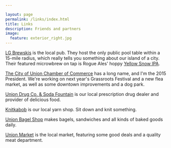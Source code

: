 ```yaml
---

layout: page
permalink: /links/index.html
title: Links
description: Friends and partners
image:
  feature: exterior_right.jpg
---
```


[LG Brewskis](https://www.facebook.com/pages/LG-Brewskis/202717269745877) is the local pub.  They host the only public pool table within a 15-mile radius, which really tells you something about our island of a city.  Their featured microwbrew on tap is Rogue Ales' hoppy [Yellow Snow IPA](http://www.beeradvocate.com/beer/profile/132/43969/).

[The City of Union Chamber of Commerce](https://www.facebook.com/pages/City-of-Union-OR-Chamber-of-Commerce/199610620135779) has a long name, and I'm the 2015 President.  We're working on next year's Grassroots Festival and a new flea market, as well as some downtown improvements and a dog park.

[Union Drug Co. & Soda Fountain](https://www.facebook.com/pages/Union-Drug-Co-Soda-Fountain/566067123452150) is our local prescription drug dealer and provider of delicious food.

[Knitkabob](http://www.knitkabob.com/) is our local yarn shop.  Sit down and knit something.

[Union Bagel Shop](http://unionbagelshop.com/) makes bagels, sandwiches and all kinds of baked goods daily.

[Union Market](http://union-market.com/) is the local market, featuring some good deals and a quality meat department.